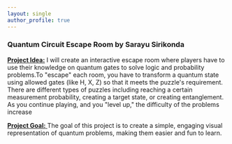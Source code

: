 ```yaml
---
layout: single
author_profile: true
---
```


### Quantum Circuit Escape Room by Sarayu Sirikonda

<ins>**Project Idea:**</ins>
I will create an interactive escape room where players have to use their knowledge on quantum gates to solve logic and probability problems.To "escape" each room, you have to transform a quantum state using allowed gates (like H, X, Z) so that it meets the puzzle's requirement. There are different types of puzzles including reaching a certain measurement probability, creating a target state, or creating entanglement. As you continue playing, and you "level up," the difficulty of the problems increase

<u> **Project Goal:** </u>
The goal of this project is to create a simple, engaging visual representation of quantum problems, making them easier and fun to learn.
